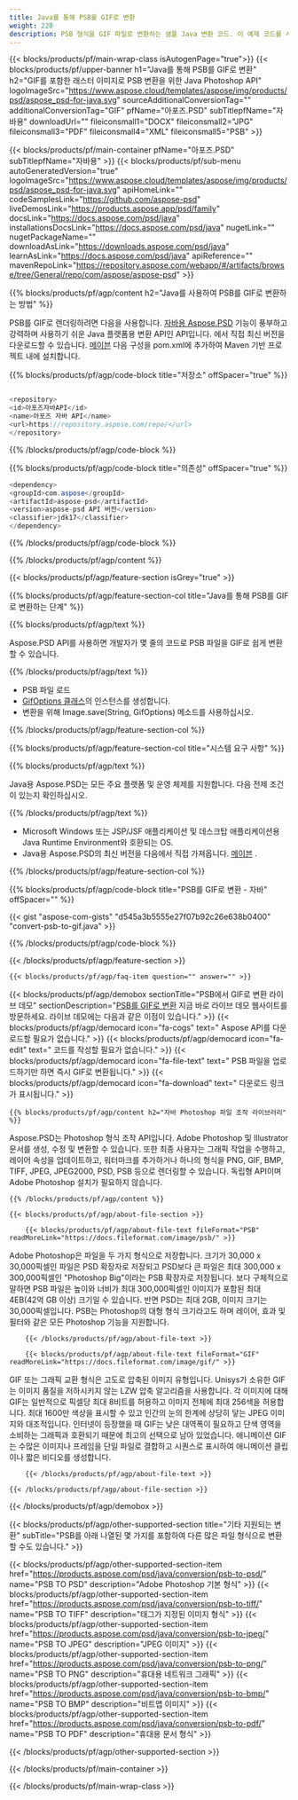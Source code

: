 ```yaml
---
title: Java를 통해 PSB를 GIF로 변환
weight: 220
description: PSB 형식을 GIF 파일로 변환하는 샘플 Java 변환 코드. 이 예제 코드를 사용하여 웹 또는 데스크탑 Java 기반 응용 프로그램 내에서 PSB를 GIF로 변환합니다.
---
```


{{< blocks/products/pf/main-wrap-class isAutogenPage="true">}}
{{< blocks/products/pf/upper-banner h1="Java를 통해 PSB를 GIF로 변환" h2="GIF를 포함한 래스터 이미지로 PSB 변환을 위한 Java Photoshop API" logoImageSrc="https://www.aspose.cloud/templates/aspose/img/products/psd/aspose_psd-for-java.svg" sourceAdditionalConversionTag="" additionalConversionTag="GIF" pfName="아포즈.PSD" subTitlepfName="자바용" downloadUrl="" fileiconsmall1="DOCX" fileiconsmall2="JPG" fileiconsmall3="PDF" fileiconsmall4="XML" fileiconsmall5="PSB" >}}

{{< blocks/products/pf/main-container pfName="아포즈.PSD" subTitlepfName="자바용" >}}
{{< blocks/products/pf/sub-menu autoGeneratedVersion="true" logoImageSrc="https://www.aspose.cloud/templates/aspose/img/products/psd/aspose_psd-for-java.svg" apiHomeLink="" codeSamplesLink="https://github.com/aspose-psd" liveDemosLink="https://products.aspose.app/psd/family" docsLink="https://docs.aspose.com/psd/java" installationsDocsLink="https://docs.aspose.com/psd/java" nugetLink="" nugetPackageName="" downloadAsLink="https://downloads.aspose.com/psd/java" learnAsLink="https://docs.aspose.com/psd/java" apiReference="" mavenRepoLink="https://repository.aspose.com/webapp/#/artifacts/browse/tree/General/repo/com/aspose/aspose-psd" >}}

{{% blocks/products/pf/agp/content h2="Java를 사용하여 PSB를 GIF로 변환하는 방법" %}}

 PSB를 GIF로 렌더링하려면 다음을 사용합니다.
 [자바용 Aspose.PSD](https://products.aspose.com/psd/java)
 기능이 풍부하고 강력하며 사용하기 쉬운 Java 플랫폼용 변환 API인 API입니다. 에서 직접 최신 버전을 다운로드할 수 있습니다.
 [메이븐](https://repository.aspose.com/webapp/#/artifacts/browse/tree/General/repo/com/aspose/aspose-psd)
 다음 구성을 pom.xml에 추가하여 Maven 기반 프로젝트 내에 설치합니다.

{{% blocks/products/pf/agp/code-block title="저장소" offSpacer="true" %}}

```cs

<repository>
<id>아포즈자바API</id>
<name>아포즈 자바 API</name>
<url>https://repository.aspose.com/repo/</url>
</repository>

```

{{% /blocks/products/pf/agp/code-block %}}

{{% blocks/products/pf/agp/code-block title="의존성" offSpacer="true" %}}

```cs
<dependency>
<groupId>com.aspose</groupId>
<artifactId>aspose-psd</artifactId>
<version>aspose-psd API 버전</version>
<classifier>jdk17</classifier>
</dependency>

```

{{% /blocks/products/pf/agp/code-block %}}

{{% /blocks/products/pf/agp/content %}}

{{< blocks/products/pf/agp/feature-section isGrey="true" >}}

{{% blocks/products/pf/agp/feature-section-col title="Java를 통해 PSB를 GIF로 변환하는 단계" %}}

{{% blocks/products/pf/agp/text %}}

 Aspose.PSD API를 사용하면 개발자가 몇 줄의 코드로 PSB 파일을 GIF로 쉽게 변환할 수 있습니다.

{{% /blocks/products/pf/agp/text %}}

- PSB 파일 로드
- [GifOptions 클래스](https://apireference.aspose.com/psd/java/com.aspose.psd.imageoptions/GifOptions)의 인스턴스를 생성합니다.
- 변환을 위해 Image.save(String, GifOptions) 메소드를 사용하십시오.

{{% /blocks/products/pf/agp/feature-section-col %}}

{{% blocks/products/pf/agp/feature-section-col title="시스템 요구 사항" %}}

{{% blocks/products/pf/agp/text %}}

 Java용 Aspose.PSD는 모든 주요 플랫폼 및 운영 체제를 지원합니다. 다음 전제 조건이 있는지 확인하십시오.

{{% /blocks/products/pf/agp/text %}}

- Microsoft Windows 또는 JSP/JSF 애플리케이션 및 데스크탑 애플리케이션용 Java Runtime Environment와 호환되는 OS.
- Java용 Aspose.PSD의 최신 버전을 다음에서 직접 가져옵니다.
 [메이븐](https://repository.aspose.com/webapp/#/artifacts/browse/tree/General/repo/com/aspose/aspose-psd) .

{{% /blocks/products/pf/agp/feature-section-col %}}

{{% blocks/products/pf/agp/code-block title="PSB를 GIF로 변환 - 자바" offSpacer="" %}}

{{< gist "aspose-com-gists" "d545a3b5555e27f07b92c26e638b0400" "convert-psb-to-gif.java" >}}

{{% /blocks/products/pf/agp/code-block %}}

{{< /blocks/products/pf/agp/feature-section >}}

    {{< blocks/products/pf/agp/faq-item question="" answer="" >}}
 

<!-- aboutfile Starts -->

{{< blocks/products/pf/agp/demobox sectionTitle="PSB에서 GIF로 변환 라이브 데모" sectionDescription="[PSB를 GIF로 변환](https://products.aspose.app/psd/conversion/psb-to-gif) 지금 바로 라이브 데모 웹사이트를 방문하세요. 라이브 데모에는 다음과 같은 이점이 있습니다." >}}
        {{< blocks/products/pf/agp/democard icon="fa-cogs" text=" Aspose API를 다운로드할 필요가 없습니다." >}}
        {{< blocks/products/pf/agp/democard icon="fa-edit" text=" 코드를 작성할 필요가 없습니다." >}}
        {{< blocks/products/pf/agp/democard icon="fa-file-text" text=" PSB 파일을 업로드하기만 하면 즉시 GIF로 변환됩니다." >}}
        {{< blocks/products/pf/agp/democard icon="fa-download" text=" 다운로드 링크가 표시됩니다." >}}

    {{% blocks/products/pf/agp/content h2="자바 Photoshop 파일 조작 라이브러리" %}}

 Aspose.PSD는 Photoshop 형식 조작 API입니다. Adobe Photoshop 및 Illustrator 문서를 생성, 수정 및 변환할 수 있습니다. 또한 최종 사용자는 그래픽 작업을 수행하고, 레이어 속성을 업데이트하고, 워터마크를 추가하거나 하나의 형식을 PNG, GIF, BMP, TIFF, JPEG, JPEG2000, PSD, PSB 등으로 렌더링할 수 있습니다. 독립형 API이며 Adobe Photoshop 설치가 필요하지 않습니다.



    {{% /blocks/products/pf/agp/content %}}

    {{< blocks/products/pf/agp/about-file-section >}}

        {{< blocks/products/pf/agp/about-file-text fileFormat="PSB" readMoreLink="https://docs.fileformat.com/image/psb/" >}}

Adobe Photoshop은 파일을 두 가지 형식으로 저장합니다. 크기가 30,000 x 30,000픽셀인 파일은 PSD 확장자로 저장되고 PSD보다 큰 파일은 최대 300,000 x 300,000픽셀인 "Photoshop Big"이라는 PSB 확장자로 저장됩니다. 보다 구체적으로 말하면 PSB 파일은 높이와 너비가 최대 300,000픽셀인 이미지가 포함된 최대 4EB(42억 GB 이상) 크기일 수 있습니다. 반면 PSD는 최대 2GB, 이미지 크기는 30,000픽셀입니다. PSB는 Photoshop의 대형 형식 크기라고도 하며 레이어, 효과 및 필터와 같은 모든 Photoshop 기능을 지원합니다.


        {{< /blocks/products/pf/agp/about-file-text >}}

        {{< blocks/products/pf/agp/about-file-text fileFormat="GIF" readMoreLink="https://docs.fileformat.com/image/gif/" >}}

GIF 또는 그래픽 교환 형식은 고도로 압축된 이미지 유형입니다. Unisys가 소유한 GIF는 이미지 품질을 저하시키지 않는 LZW 압축 알고리즘을 사용합니다. 각 이미지에 대해 GIF는 일반적으로 픽셀당 최대 8비트를 허용하고 이미지 전체에 최대 256색을 허용합니다. 최대 1600만 색상을 표시할 수 있고 인간의 눈의 한계에 상당히 닿는 JPEG 이미지와 대조적입니다. 인터넷이 등장했을 때 GIF는 낮은 대역폭이 필요하고 단색 영역을 소비하는 그래픽과 호환되기 때문에 최고의 선택으로 남아 있었습니다. 애니메이션 GIF는 수많은 이미지나 프레임을 단일 파일로 결합하고 시퀀스로 표시하여 애니메이션 클립이나 짧은 비디오를 생성합니다.


        {{< /blocks/products/pf/agp/about-file-text >}}

    {{< /blocks/products/pf/agp/about-file-section >}}

{{< /blocks/products/pf/agp/demobox >}}

<!-- aboutfile Ends -->

{{< blocks/products/pf/agp/other-supported-section title="기타 지원되는 변환" subTitle="PSB를 아래 나열된 몇 가지를 포함하여 다른 많은 파일 형식으로 변환할 수도 있습니다." >}}

{{< blocks/products/pf/agp/other-supported-section-item href="https://products.aspose.com/psd/java/conversion/psb-to-psd/" name="PSB TO PSD" description="Adobe Photoshop 기본 형식" >}}
{{< blocks/products/pf/agp/other-supported-section-item href="https://products.aspose.com/psd/java/conversion/psb-to-tiff/" name="PSB TO TIFF" description="태그가 지정된 이미지 형식" >}}
{{< blocks/products/pf/agp/other-supported-section-item href="https://products.aspose.com/psd/java/conversion/psb-to-jpeg/" name="PSB TO JPEG" description="JPEG 이미지" >}}
{{< blocks/products/pf/agp/other-supported-section-item href="https://products.aspose.com/psd/java/conversion/psb-to-png/" name="PSB TO PNG" description="휴대용 네트워크 그래픽" >}}
{{< blocks/products/pf/agp/other-supported-section-item href="https://products.aspose.com/psd/java/conversion/psb-to-bmp/" name="PSB TO BMP" description="비트맵 이미지" >}}
{{< blocks/products/pf/agp/other-supported-section-item href="https://products.aspose.com/psd/java/conversion/psb-to-pdf/" name="PSB TO PDF" description="휴대용 문서 형식" >}}

{{< /blocks/products/pf/agp/other-supported-section >}}

{{< /blocks/products/pf/main-container >}}
    
{{< /blocks/products/pf/main-wrap-class >}}

